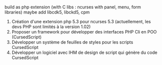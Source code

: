 build as php extension (with C libs : ncurses with panel, menu, form libraries)
maybe add libcdk5, libckd5, cpm

1) Création d'une extension php 5.3 pour ncurses 5.3 (actuellement, les devs PHP sont limités à la version 1.02)
2) Proposer un framework pour développer des interfaces PHP Cli en POO (CursedScript)
3) Développer un système de feuilles de styles pour les scripts CursedScript
4) Développer un logiciel avec IHM de design de script qui génère du code CursedScript